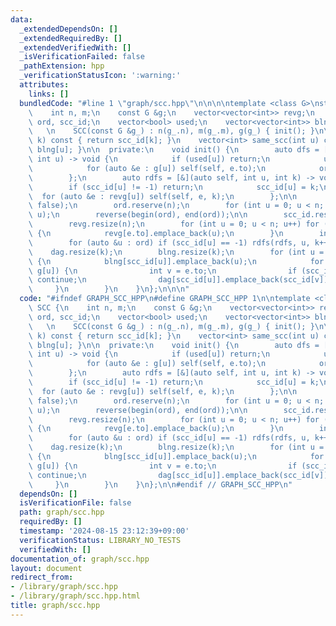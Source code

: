 ```yaml
---
data:
  _extendedDependsOn: []
  _extendedRequiredBy: []
  _extendedVerifiedWith: []
  _isVerificationFailed: false
  _pathExtension: hpp
  _verificationStatusIcon: ':warning:'
  attributes:
    links: []
  bundledCode: "#line 1 \"graph/scc.hpp\"\n\n\n\ntemplate <class G>\nstruct SCC {\n\
    \    int n, m;\n    const G &g;\n    vector<vector<int>> revg;\n    vector<int>\
    \ ord, scc_id;\n    vector<bool> used;\n    vector<vector<int>> blng, dag;\n \
    \   \n    SCC(const G &g_) : n(g_.n), m(g_.m), g(g_) { init(); }\n\n    int operator[](int\
    \ k) const { return scc_id[k]; }\n    vector<int> same_scc(int u) const { return\
    \ blng[u]; }\n\n  private:\n    void init() {\n        auto dfs = [&](auto self,\
    \ int u) -> void {\n            if (used[u]) return;\n            used[u] = true;\n\
    \            for (auto &e : g[u]) self(self, e.to);\n            ord.emplace_back(u);\n\
    \        };\n        auto rdfs = [&](auto self, int u, int k) -> void {\n    \
    \        if (scc_id[u] != -1) return;\n            scc_id[u] = k;\n          \
    \  for (auto &e : revg[u]) self(self, e, k);\n        };\n\n        used.resize(n,\
    \ false);\n        ord.reserve(n);\n        for (int u = 0; u < n; u++) dfs(dfs,\
    \ u);\n        reverse(begin(ord), end(ord));\n\n        scc_id.resize(n, -1);\n\
    \        revg.resize(n);\n        for (int u = 0; u < n; u++) for (auto &e : g[u])\
    \ {\n            revg[e.to].emplace_back(u);\n        }\n        int k = 0;\n\
    \        for (auto &u : ord) if (scc_id[u] == -1) rdfs(rdfs, u, k++);\n\n    \
    \    dag.resize(k);\n        blng.resize(k);\n        for (int u = 0; u < n; u++)\
    \ {\n            blng[scc_id[u]].emplace_back(u);\n            for (auto &e :\
    \ g[u]) {\n                int v = e.to;\n                if (scc_id[u] == scc_id[v])\
    \ continue;\n                dag[scc_id[u]].emplace_back(scc_id[v]);\n       \
    \     }\n        }\n    }\n};\n\n\n"
  code: "#ifndef GRAPH_SCC_HPP\n#define GRAPH_SCC_HPP 1\n\ntemplate <class G>\nstruct\
    \ SCC {\n    int n, m;\n    const G &g;\n    vector<vector<int>> revg;\n    vector<int>\
    \ ord, scc_id;\n    vector<bool> used;\n    vector<vector<int>> blng, dag;\n \
    \   \n    SCC(const G &g_) : n(g_.n), m(g_.m), g(g_) { init(); }\n\n    int operator[](int\
    \ k) const { return scc_id[k]; }\n    vector<int> same_scc(int u) const { return\
    \ blng[u]; }\n\n  private:\n    void init() {\n        auto dfs = [&](auto self,\
    \ int u) -> void {\n            if (used[u]) return;\n            used[u] = true;\n\
    \            for (auto &e : g[u]) self(self, e.to);\n            ord.emplace_back(u);\n\
    \        };\n        auto rdfs = [&](auto self, int u, int k) -> void {\n    \
    \        if (scc_id[u] != -1) return;\n            scc_id[u] = k;\n          \
    \  for (auto &e : revg[u]) self(self, e, k);\n        };\n\n        used.resize(n,\
    \ false);\n        ord.reserve(n);\n        for (int u = 0; u < n; u++) dfs(dfs,\
    \ u);\n        reverse(begin(ord), end(ord));\n\n        scc_id.resize(n, -1);\n\
    \        revg.resize(n);\n        for (int u = 0; u < n; u++) for (auto &e : g[u])\
    \ {\n            revg[e.to].emplace_back(u);\n        }\n        int k = 0;\n\
    \        for (auto &u : ord) if (scc_id[u] == -1) rdfs(rdfs, u, k++);\n\n    \
    \    dag.resize(k);\n        blng.resize(k);\n        for (int u = 0; u < n; u++)\
    \ {\n            blng[scc_id[u]].emplace_back(u);\n            for (auto &e :\
    \ g[u]) {\n                int v = e.to;\n                if (scc_id[u] == scc_id[v])\
    \ continue;\n                dag[scc_id[u]].emplace_back(scc_id[v]);\n       \
    \     }\n        }\n    }\n};\n\n#endif // GRAPH_SCC_HPP\n"
  dependsOn: []
  isVerificationFile: false
  path: graph/scc.hpp
  requiredBy: []
  timestamp: '2024-08-15 23:12:39+09:00'
  verificationStatus: LIBRARY_NO_TESTS
  verifiedWith: []
documentation_of: graph/scc.hpp
layout: document
redirect_from:
- /library/graph/scc.hpp
- /library/graph/scc.hpp.html
title: graph/scc.hpp
---
```


